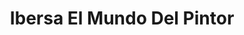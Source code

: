 ---
title: "Ibersa El Mundo Del Pintor"
url: /gijon-xixon/ibersa-el-mundo-del-pintor/
shop: pintura
---